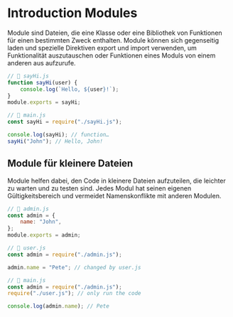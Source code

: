 # Introduction Modules

Module sind Dateien, die eine Klasse oder eine Bibliothek von Funktionen für einen bestimmten Zweck enthalten. Module können sich gegenseitig laden und spezielle Direktiven export und import verwenden, um Funktionalität auszutauschen oder Funktionen eines Moduls von einem anderen aus aufzurufe.

```javascript
// 📁 sayHi.js
function sayHi(user) {
    console.log(`Hello, ${user}!`);
}
module.exports = sayHi;

// 📁 main.js
const sayHi = require("./sayHi.js");

console.log(sayHi); // function…
sayHi("John"); // Hello, John!
```

## Module für kleinere Dateien
Module helfen dabei, den Code in kleinere Dateien aufzuteilen, die leichter zu warten und zu testen sind. Jedes Modul hat seinen eigenen Gültigkeitsbereich und vermeidet Namenskonflikte mit anderen Modulen.

```javascript
// 📁 admin.js
const admin = {
    name: "John",
};
module.exports = admin;

// 📁 user.js
const admin = require("./admin.js");

admin.name = "Pete"; // changed by user.js

// 📁 main.js
const admin = require("./admin.js");
require("./user.js"); // only run the code

console.log(admin.name); // Pete
```

